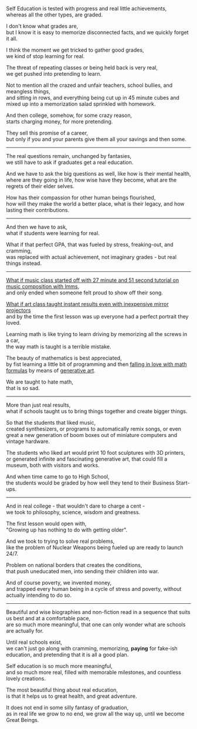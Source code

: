 Self Education is tested with progress and real little achievements,\
whereas all the other types, are graded.

I don't know what grades are,\
but I know it is easy to memorize disconnected facts, and we quickly forget it all.

I think the moment we get tricked to gather good grades,\
we kind of stop learning for real.

The threat of repeating classes or being held back is very real,\
we get pushed into pretending to learn.

Not to mention all the crazed and unfair teachers, school bullies, and meangless things,\
and sitting in rows, and everything being cut up in 45 minute cubes and mixed up into a memorization salad sprinkled with homework.

And then college, somehow, for some crazy reason,\
starts charging money, for more pretending.

They sell this promise of a career,\
but only if you and your parents give them all your savings and then some.

---

The real questions remain, unchanged by fantasies,\
we still have to ask if graduates get a real education.

And we have to ask the big questions as well, like how is their mental health,\
where are they going in life, how wise have they become, what are the regrets of their elder selves.

How has their compassion for other human beings flourished,\
how will they make the world a better place, what is their legacy, and how lasting their contributions.

---

And then we have to ask,\
what if students were learning for real.

What if that perfect GPA, that was fueled by stress, freaking-out, and cramming,\
was replaced with actual achievement, not imaginary grades - but real things instead.

---

[What if music class started off with 27 minute and 51 second tutorial on music composition with lmms](https://www.youtube.com/watch?v=0sRvkaxh8EU),\
and only ended when someone felt proud to show off their song.

[What if art class taught instant results even with inexpensive mirror projectors](https://www.youtube.com/watch?v=-ZBNFit7rAo)\
and by the time the first lesson was up everyone had a perfect portrait they loved.

Learning math is like trying to learn driving by memorizing all the screws in a car,\
the way math is taught is a terrible mistake.

The beauty of mathematics is best appreciated,\
by fist learning a little bit of programming and then [falling in love with math formulas](https://www.youtube.com/watch?v=094y1Z2wpJg) by means of [generative art](https://www.youtube.com/watch?v=4Se0_w0ISYk).

We are taught to hate math,\
that is so sad.

---

More than just real results,\
what if schools taught us to bring things together and create bigger things.

So that the students that liked music,\
created synthesizers, or programs to automatically remix songs, or even great a new generation of boom boxes out of miniature computers and vintage hardware.

The students who liked art would print 10 foot sculptures with 3D printers,\
or generated infinite and fascinating generative art, that could fill a museum, both with visitors and works.

And when time came to go to High School,\
the students would be graded by how well they tend to their Business Start-ups.

---

And in real college - that wouldn't dare to charge a cent -\
we took to philosophy, science, wisdom and greatness.

The first lesson would open with,\
"Growing up has nothing to do with getting older".

And we took to trying to solve real problems,\
like the problem of Nuclear Weapons being fueled up are ready to launch 24/7.

Problem on national borders that creates the conditions,\
that push uneducated men, into sending their children into war.

And of course poverty, we invented money,\
and trapped every human being in a cycle of stress and poverty, without actually intending to do so.

---

Beautiful and wise biographies and non-fiction read in a sequence that suits us best and at a comfortable pace,\
are so much more meaningful, that one can only wonder what are schools are actually for.

Until real schools exist,\
we can't just go along with cramming, memorizing, **paying** for fake-ish education, and pretending that it is all a good plan.

Self education is so much more meaningful,\
and so much more real, filled with memorable milestones, and countless lovely creations.

The most beautiful thing about real education,\
is that it helps us to great health, and great adventure.

It does not end in some silly fantasy of graduation,\
as in real life we grow to no end, we grow all the way up, until we become Great Beings.
